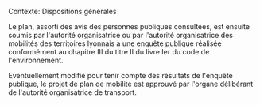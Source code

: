 Contexte: Dispositions générales

Le plan, assorti des avis des personnes publiques consultées, est ensuite soumis par l'autorité organisatrice ou par l'autorité organisatrice des mobilités des territoires lyonnais à une enquête publique réalisée conformément au chapitre III du titre II du livre Ier du code de l'environnement.

Eventuellement modifié pour tenir compte des résultats de l'enquête publique, le projet de plan de mobilité est approuvé par l'organe délibérant de l'autorité organisatrice de transport.